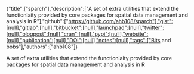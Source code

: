 {"title":["sparch"],"description":["A set of extra utilities that extend the functionlaity provided by core packages for spatial data management and analysis in R"],"github":["https://github.com/ahb108/sparch"],"gist":[null],"gitlab":[null],"bitbucket":[null],"launchpad":[null],"twitter":[null],"blogpost":[null],"cran":[null],"pypi":[null],"website":[null],"publication":[null],"DOI":[null],"notes":[null],"tags":["Bits and bobs"],"authors":["ahb108"]}

A set of extra utilities that extend the functionlaity provided by core packages for spatial data management and analysis in R